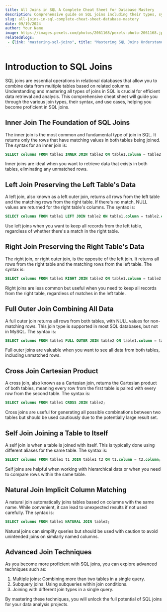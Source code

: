 ```yaml
---
title: All Joins in SQL A Complete Cheat Sheet for Database Mastery
description: Comprehensive guide on SQL joins including their types, syntax, and use cases.
slug: all-joins-in-sql-complete-cheat-sheet-database-mastery
date: 09/19/2024
author: Your Name
image: https://images.pexels.com/photos/2061168/pexels-photo-2061168.jpeg?auto=compress&cs=tinysrgb&w=600
relatedBlogs:
 - {link: "mastering-sql-joins", title: "Mastering SQL Joins Understanding the Basics and Beyond"}
---
```


# Introduction to SQL Joins

SQL joins are essential operations in relational databases that allow you to combine data from multiple tables based on related columns. Understanding and mastering all types of joins in SQL is crucial for efficient data retrieval and analysis. This comprehensive cheat sheet will guide you through the various join types, their syntax, and use cases, helping you become proficient in SQL joins.

## Inner Join The Foundation of SQL Joins

The inner join is the most common and fundamental type of join in SQL. It returns only the rows that have matching values in both tables being joined. The syntax for an inner join is:

```sql
SELECT columns FROM table1 INNER JOIN table2 ON table1.column = table2.column;
```

Inner joins are ideal when you want to retrieve data that exists in both tables, eliminating any unmatched rows.

## Left Join Preserving the Left Table's Data

A left join, also known as a left outer join, returns all rows from the left table and the matching rows from the right table. If there's no match, NULL values are returned for the right table's columns. The syntax is:

```sql
SELECT columns FROM table1 LEFT JOIN table2 ON table1.column = table2.column;
```

Use left joins when you want to keep all records from the left table, regardless of whether there's a match in the right table.

## Right Join Preserving the Right Table's Data

The right join, or right outer join, is the opposite of the left join. It returns all rows from the right table and the matching rows from the left table. The syntax is:

```sql
SELECT columns FROM table1 RIGHT JOIN table2 ON table1.column = table2.column;
```

Right joins are less common but useful when you need to keep all records from the right table, regardless of matches in the left table.

## Full Outer Join Combining All Data

A full outer join returns all rows from both tables, with NULL values for non-matching rows. This join type is supported in most SQL databases, but not in MySQL. The syntax is:

```sql
SELECT columns FROM table1 FULL OUTER JOIN table2 ON table1.column = table2.column;
```

Full outer joins are valuable when you want to see all data from both tables, including unmatched rows.

## Cross Join Cartesian Product

A cross join, also known as a Cartesian join, returns the Cartesian product of both tables, meaning every row from the first table is paired with every row from the second table. The syntax is:

```sql
SELECT columns FROM table1 CROSS JOIN table2;
```

Cross joins are useful for generating all possible combinations between two tables but should be used cautiously due to the potentially large result set.

## Self Join Joining a Table to Itself

A self join is when a table is joined with itself. This is typically done using different aliases for the same table. The syntax is:

```sql
SELECT columns FROM table1 t1 JOIN table1 t2 ON t1.column = t2.column;
```

Self joins are helpful when working with hierarchical data or when you need to compare rows within the same table.

## Natural Join Implicit Column Matching

A natural join automatically joins tables based on columns with the same name. While convenient, it can lead to unexpected results if not used carefully. The syntax is:

```sql
SELECT columns FROM table1 NATURAL JOIN table2;
```

Natural joins can simplify queries but should be used with caution to avoid unintended joins on similarly named columns.

## Advanced Join Techniques

As you become more proficient with SQL joins, you can explore advanced techniques such as:

1. Multiple joins: Combining more than two tables in a single query.
2. Subquery joins: Using subqueries within join conditions.
3. Joining with different join types in a single query.

By mastering these techniques, you will unlock the full potential of SQL joins for your data analysis projects.